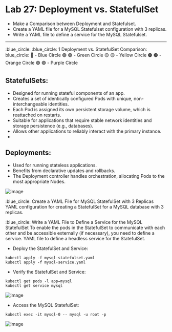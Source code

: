 # Lab 27: Deployment vs. StatefulSet
- ﻿﻿Make a Comparison between Deployment and Statefulset.
- ﻿﻿Create a YAML file for a MySQL Statefulset configuration with 3 replicas.
- ﻿﻿Write a YAML file to define a service for the MySQL Statefulset.

---
:blue_circle: 
:blue_circle: 1 Deployment vs. StatefulSet Comparison: 
blue_circle: 🔵 - Blue Circle
:green_circle: 🟢 - Green Circle
:yellow_circle: 🟡 - Yellow Circle
:orange_circle: 🟠 - Orange Circle
:purple_circle: 🟣 - Purple Circle

## StatefulSets:
- Designed for running stateful components of an app.
- Creates a set of identically configured Pods with unique, non-interchangeable identities.
- Each Pod is assigned its own persistent storage volume, which is reattached on restarts.
- Suitable for applications that require stable network identities and storage persistence (e.g., databases).
- Allows other applications to reliably interact with the primary instance.
- 
## Deployments:
- Used for running stateless applications.
- Benefits from declarative updates and rollbacks.
- The Deployment controller handles orchestration, allocating Pods to the most appropriate Nodes.

![image](https://github.com/user-attachments/assets/a1da9bad-8d76-49be-b771-b540a2ce1319)

:blue_circle: Create a YAML File for MySQL StatefulSet with 3 Replicas
YAML configuration for creating a StatefulSet for a MySQL database with 3 replicas.

:blue_circle: Write a YAML File to Define a Service for the MySQL StatefulSet
To enable the pods in the StatefulSet to communicate with each other and be accessible externally (if necessary), you need to define a service. 
YAML file to define a headless service for the StatefulSet.

- Deploy the StatefulSet and Service:
```
kubectl apply -f mysql-statefulset.yaml
kubectl apply -f mysql-service.yaml
```
- Verify the StatefulSet and Service:
```
kubectl get pods -l app=mysql
kubectl get service mysql
```

![image](https://github.com/user-attachments/assets/ff78fc3a-0b3f-4a13-80cf-b321d1c7dbe5)

- Access the MySQL StatefulSet:
```
kubectl exec -it mysql-0 -- mysql -u root -p
```

![image](https://github.com/user-attachments/assets/5d609f90-b89a-4032-bbce-77a811e6b7f2)

